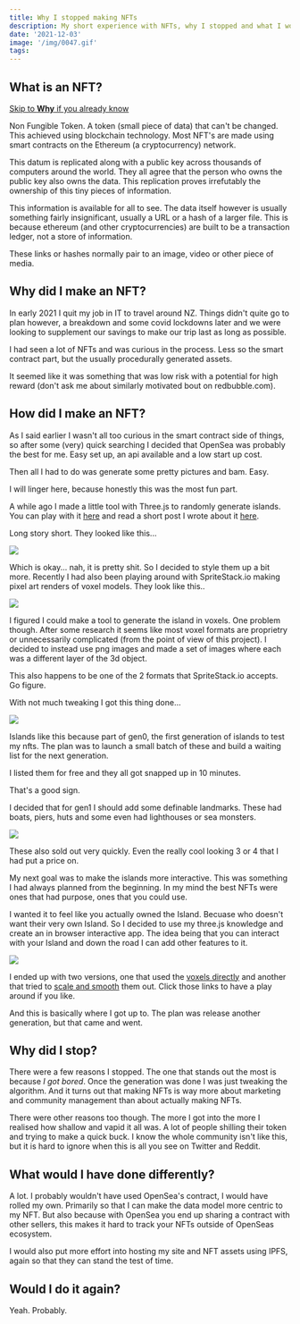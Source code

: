 ```yaml
---
title: Why I stopped making NFTs
description: My short experience with NFTs, why I stopped and what I would do differently next time.
date: '2021-12-03'
image: '/img/0047.gif'
tags: 
---
```


## What is an NFT?

[Skip to **Why** if you already know](#skip)

Non Fungible Token. A token (small piece of data) that can't be changed. This achieved using blockchain technology. Most NFT's are made using smart contracts on the Ethereum (a cryptocurrency) network.

This datum is replicated along with a public key across thousands of computers around the world. They all agree that the person who owns the public key also owns the data. This replication proves irrefutably the ownership of this tiny pieces of information.

This information is available for all to see. The data itself however is usually something fairly insignificant, usually a URL or a hash of a larger file. This is because ethereum (and other cryptocurrencies) are built to be a transaction ledger, not a store of information.

These links or hashes normally pair to an image, video or other piece of media.

<div id="skip">

## Why did I make an NFT?

In early 2021 I quit my job in IT to travel around NZ. Things didn't quite go to plan however, a breakdown and some covid lockdowns later and we were looking to supplement our savings to make our trip last as long as possible.

I had seen a lot of NFTs and was curious in the process. Less so the smart contract part, but the usually procedurally generated assets.

It seemed like it was something that was low risk with a potential for high reward (don't ask me about similarly motivated bout on redbubble.com).

## How did I make an NFT?

As I said earlier I wasn't all too curious in the smart contract side of things, so after some (very) quick searching I decided that OpenSea was probably the best for me. Easy set up, an api available and a low start up cost.

Then all I had to do was generate some pretty pictures and bam. Easy.

I will linger here, because honestly this was the most fun part.

A while ago I made a little tool with Three.js to randomly generate islands. You can play with it [here](https://foopod.github.io/island/) and read a short post I wrote about it [here](https://jonoshields.com/post/island/).

Long story short. They looked like this...

![](/img/island5.png)

Which is okay... nah, it is pretty shit. So I decided to style them up a bit more. Recently I had also been playing around with SpriteStack.io making pixel art renders of voxel models. They look like this..

![](/img/van_3d.gif)

I figured I could make a tool to generate the island in voxels. One problem though. After some research it seems like most voxel formats are proprietry or unnecessarily complicated (from the point of view of this project). I decided to instead use png images and made a set of images where each was a different layer of the 3d object.

This also happens to be one of the 2 formats that SpriteStack.io accepts. Go figure.

With not much tweaking I got this thing done...

![](/img/island01.gif)

Islands like this because part of gen0, the first generation of islands to test my nfts. The plan was to launch a small batch of these and build a waiting list for the next generation.

I listed them for free and they all got snapped up in 10 minutes.

That's a good sign.

I decided that for gen1 I should add some definable landmarks. These had boats, piers, huts and some even had lighthouses or sea monsters.

![](/img/0047.gif)

These also sold out very quickly. Even the really cool looking 3 or 4 that I had put a price on.

My next goal was to make the islands more interactive. This was something I had always planned from the beginning. In my mind the best NFTs were ones that had purpose, ones that you could use.

I wanted it to feel like you actually owned the Island. Becuase who doesn't want their very own Island. So I decided to use my three.js knowledge and create an in browser interactive app. The idea being that you can interact with your Island and down the road I can add other features to it.

![](/img/island-app.png)

I ended up with two versions, one that used the [voxels directly](https://island.engineer/example) and another that tried to [scale and smooth](https://island.engineer/example_v2) them out. Click those links to have a play around if you like.

And this is basically where I got up to. The plan was release another generation, but that came and went.

## Why did I stop?

There were a few reasons I stopped. The one that stands out the most is because *I got bored*. Once the generation was done I was just tweaking the algorithm. And it turns out that making NFTs is way more about marketing and community management than about actually making NFTs.

There were other reasons too though. The more I got into the more I realised how shallow and vapid it all was. A lot of people shilling their token and trying to make a quick buck. I know the whole community isn't like this, but it is hard to ignore when this is all you see on Twitter and Reddit.

## What would I have done differently?

A lot. I probably wouldn't have used OpenSea's contract, I would have rolled my own. Primarily so that I can make the data model more centric to my NFT. But also because with OpenSea you end up sharing a contract with other sellers, this makes it hard to track your NFTs outside of OpenSeas ecosystem.

I would also put more effort into hosting my site and NFT assets using IPFS, again so that they can stand the test of time.

## Would I do it again?

Yeah. Probably.
